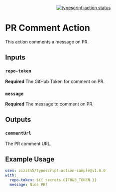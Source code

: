 <p align="center">
  <a href="https://github.com/zizi4n5/typescript-action-sample/actions"><img alt="typescript-action status" src="https://github.com/zizi4n5/typescript-action-sample/workflows/build-test/badge.svg"></a>
</p>

# PR Comment Action

This action comments a message on PR.

## Inputs

### `repo-token`

**Required** The GitHub Token for comment on PR.

### `message`

**Required** The message to comment on PR.

## Outputs

### `commentUrl`

The PR comment URL.

## Example Usage

```yaml
uses: zizi4n5/typescript-action-sample@v1.0.0
with:
  repo-token: ${{ secrets.GITHUB_TOKEN }}
  message: Nice PR!
```
